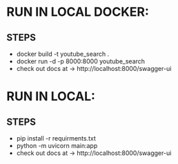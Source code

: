 # RUN IN LOCAL DOCKER:
  ## STEPS
  
- docker build  -t youtube_search .
- docker run -d -p 8000:8000 youtube_search
- check out docs at -> http://localhost:8000/swagger-ui


# RUN IN LOCAL:
  ## STEPS
  
- pip install -r requirments.txt
- python -m uvicorn main:app 
- check out docs at -> http://localhost:8000/swagger-ui
